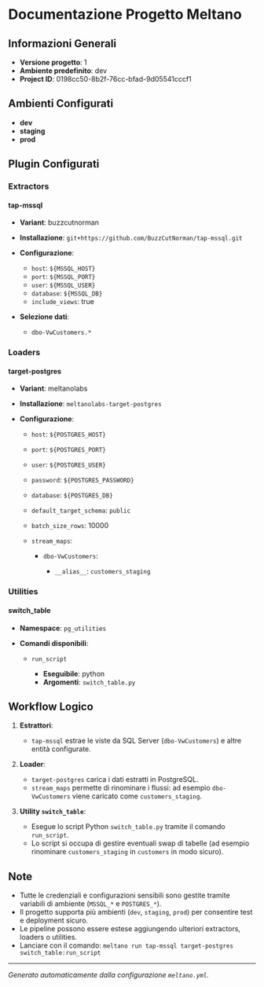 # Documentazione Progetto Meltano

## Informazioni Generali

* **Versione progetto**: 1
* **Ambiente predefinito**: dev
* **Project ID**: 0198cc50-8b2f-76cc-bfad-9d05541cccf1

## Ambienti Configurati

* **dev**
* **staging**
* **prod**

## Plugin Configurati

### Extractors

#### tap-mssql

* **Variant**: buzzcutnorman
* **Installazione**: `git+https://github.com/BuzzCutNorman/tap-mssql.git`
* **Configurazione**:

  * `host`: `${MSSQL_HOST}`
  * `port`: `${MSSQL_PORT}`
  * `user`: `${MSSQL_USER}`
  * `database`: `${MSSQL_DB}`
  * `include_views`: true
* **Selezione dati**:

  * `dbo-VwCustomers.*`

### Loaders

#### target-postgres

* **Variant**: meltanolabs
* **Installazione**: `meltanolabs-target-postgres`
* **Configurazione**:

  * `host`: `${POSTGRES_HOST}`
  * `port`: `${POSTGRES_PORT}`
  * `user`: `${POSTGRES_USER}`
  * `password`: `${POSTGRES_PASSWORD}`
  * `database`: `${POSTGRES_DB}`
  * `default_target_schema`: `public`
  * `batch_size_rows`: 10000
  * `stream_maps`:

    * `dbo-VwCustomers`:

      * `__alias__`: `customers_staging`

### Utilities

#### switch\_table

* **Namespace**: `pg_utilities`
* **Comandi disponibili**:

  * `run_script`

    * **Eseguibile**: python
    * **Argomenti**: `switch_table.py`

## Workflow Logico

1. **Estrattori**:

   * `tap-mssql` estrae le viste da SQL Server (`dbo-VwCustomers`) e altre entità configurate.

2. **Loader**:

   * `target-postgres` carica i dati estratti in PostgreSQL.
   * `stream_maps` permette di rinominare i flussi: ad esempio `dbo-VwCustomers` viene caricato come `customers_staging`.

3. **Utility `switch_table`**:

   * Esegue lo script Python `switch_table.py` tramite il comando `run_script`.
   * Lo script si occupa di gestire eventuali swap di tabelle (ad esempio rinominare `customers_staging` in `customers` in modo sicuro).

## Note

* Tutte le credenziali e configurazioni sensibili sono gestite tramite variabili di ambiente (`MSSQL_*` e `POSTGRES_*`).
* Il progetto supporta più ambienti (`dev`, `staging`, `prod`) per consentire test e deployment sicuro.
* Le pipeline possono essere estese aggiungendo ulteriori extractors, loaders o utilities.
* Lanciare con il comando: `meltano run tap-mssql target-postgres switch_table:run_script`
---

*Generato automaticamente dalla configurazione `meltano.yml`.*
